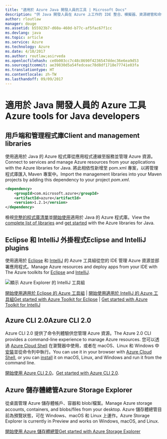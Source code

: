 ```yaml
---
title: "適用於 Azure Java 開發人員的工具 | Microsoft Docs"
description: "供 Java 開發人員在 Azure 上工作的 IDE 整合、模擬器、資源總管和命令列介面。"
author: rloutlaw
manager: douge
ms.assetid: b55923b7-d60a-460d-b77c-af5fac67f1cc
ms.devlang: java
ms.topic: article
ms.service: Azure
ms.technology: Azure
ms.date: 4/10/2017
ms.author: routlaw;asirveda
ms.openlocfilehash: ce0b003cc7c48c8690f4236547ddec36e6ea9d53
ms.sourcegitcommit: ae39830d5a54fedceac78d8df1718e77741e03fa
ms.translationtype: HT
ms.contentlocale: zh-TW
ms.lasthandoff: 09/09/2017
---
```

# <a name="azure-tools-for-java-developers"></a><span data-ttu-id="24d82-103">適用於 Java 開發人員的 Azure 工具</span><span class="sxs-lookup"><span data-stu-id="24d82-103">Azure tools for Java developers</span></span>

## <a name="client-and-management-libraries"></a><span data-ttu-id="24d82-104">用戶端和管理程式庫</span><span class="sxs-lookup"><span data-stu-id="24d82-104">Client and management libraries</span></span>

<span data-ttu-id="24d82-105">使用適用於 Java 的 Azure 程式庫從應用程式連線至服務並管理 Azure 資源。</span><span class="sxs-lookup"><span data-stu-id="24d82-105">Connect to services and manage Azure resources from your applications with the Azure libraries for Java.</span></span> <span data-ttu-id="24d82-106">將此相依性新增至 pom.xml 專案，以將管理程式庫匯入 Maven 專案中。</span><span class="sxs-lookup"><span data-stu-id="24d82-106">Import the management libraries into your Maven projects by adding this dependency to your project *pom.xml*.</span></span>

```XML
<dependency>
    <groupId>com.microsoft.azure</groupId>
    <artifactId>azure</artifactId>
    <version>1.2.1</version>
</dependency>
```

<span data-ttu-id="24d82-107">檢視[完整的程式庫清單](java-sdk-azure-install.md)並[開始使用](java-sdk-azure-get-started.md)適用於 Java 的 Azure 程式庫。</span><span class="sxs-lookup"><span data-stu-id="24d82-107">View the [complete list of libraries](java-sdk-azure-install.md) and [get started](java-sdk-azure-get-started.md) with the Azure libraries for Java.</span></span>

## <a name="eclipse-and-intellij-plugins"></a><span data-ttu-id="24d82-108">Eclipse 和 IntelliJ 外掛程式</span><span class="sxs-lookup"><span data-stu-id="24d82-108">Eclipse and IntelliJ plugins</span></span>

<span data-ttu-id="24d82-109">使用適用於 [Eclipse](eclipse/azure-toolkit-for-eclipse.md) 和 [IntelliJ](intellij/azure-toolkit-for-intellij.md) 的 Azure 工具組從您的 IDE 管理 Azure 資源並部署應用程式。</span><span class="sxs-lookup"><span data-stu-id="24d82-109">Manage Azure resources and deploy apps from your IDE with The Azure toolkits for [Eclipse](eclipse/azure-toolkit-for-eclipse.md) and [IntelliJ](intellij/azure-toolkit-for-intellij.md).</span></span>   

![顯示 Azure Explorer 的 IntelliJ 工具組](media/intelliJ-azure-explorer.png)

<span data-ttu-id="24d82-111">[開始使用適用於 Eclipse 的 Azure 工具組](https://docs.microsoft.com/azure/app-service-web/app-service-web-eclipse-create-hello-world-web-app) | [開始使用適用於 IntelliJ 的 Azure 工具組](https://docs.microsoft.com/azure/app-service-web/app-service-web-intellij-create-hello-world-web-app)</span><span class="sxs-lookup"><span data-stu-id="24d82-111">[Get started with Azure Toolkit for Eclipse](https://docs.microsoft.com/azure/app-service-web/app-service-web-eclipse-create-hello-world-web-app) | [Get started with Azure Toolkit for IntelliJ](https://docs.microsoft.com/azure/app-service-web/app-service-web-intellij-create-hello-world-web-app)</span></span> 

## <a name="azure-cli-20"></a><span data-ttu-id="24d82-112">Azure CLI 2.0</span><span class="sxs-lookup"><span data-stu-id="24d82-112">Azure CLI 2.0</span></span>

<span data-ttu-id="24d82-113">Azure CLI 2.0 提供了命令列體驗供您管理 Azure 資源。</span><span class="sxs-lookup"><span data-stu-id="24d82-113">The Azure 2.0 CLI provides a command-line experience to manage Azure resources.</span></span> <span data-ttu-id="24d82-114">您可以透過 [Azure Cloud Shell](https://docs.microsoft.com/azure/cloud-shell/overview) 在瀏覽器中使用，或者在 macOS、Linux 和 Windows 中[安裝](https://docs.microsoft.com/cli/azure/install-azure-cli)並從命令列中執行。</span><span class="sxs-lookup"><span data-stu-id="24d82-114">You can use it in your browser with [Azure Cloud Shell](https://docs.microsoft.com/azure/cloud-shell/overview), or you can [install](https://docs.microsoft.com/cli/azure/install-azure-cli) it on macOS, Linux, and Windows and run it from the command line.</span></span>

<span data-ttu-id="24d82-115">[開始使用 Azure CLI 2.0](https://docs.microsoft.com/cli/azure/get-started-with-azure-cli)。</span><span class="sxs-lookup"><span data-stu-id="24d82-115">[Get started with Azure CLI 2.0](https://docs.microsoft.com/cli/azure/get-started-with-azure-cli).</span></span>

## <a name="azure-storage-explorer"></a><span data-ttu-id="24d82-116">Azure 儲存體總管</span><span class="sxs-lookup"><span data-stu-id="24d82-116">Azure Storage Explorer</span></span> 

<span data-ttu-id="24d82-117">從桌面管理 Azure 儲存體帳戶、容器和 blob/檔案。</span><span class="sxs-lookup"><span data-stu-id="24d82-117">Manage Azure storage accounts, containers, and blobs/files from your desktop.</span></span> <span data-ttu-id="24d82-118">Azure 儲存體總管目前為預覽狀態，可在 Windows、macOS 和 Linux 上運作。</span><span class="sxs-lookup"><span data-stu-id="24d82-118">Azure Storage Explorer is currently in Preview and works on Windows, macOS, and Linux.</span></span>

[<span data-ttu-id="24d82-119">開始使用 Azure 儲存體總管</span><span class="sxs-lookup"><span data-stu-id="24d82-119">Get started with Azure Storage Explorer</span></span>](https://docs.microsoft.com/azure/vs-azure-tools-storage-manage-with-storage-explorer)